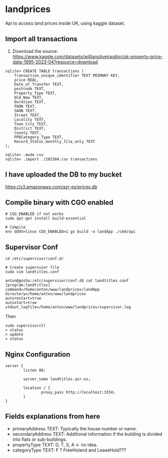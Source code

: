 # landprices
Api to access land prices inside UK, using kaggle dataset.


## Import all transactions

1. Download the source: https://www.kaggle.com/datasets/willianoliveiragibin/uk-property-price-data-1995-2023-04?resource=download

```
sqlite> CREATE TABLE transactions (
    Transaction_unique_identifier TEXT PRIMARY KEY,
    price REAL,
    Date_of_Transfer TEXT,
    postcode TEXT,
    Property_Type TEXT,
    Old_New TEXT,
    Duration TEXT,
    PAON TEXT,
    SAON TEXT,
    Street TEXT,
    Locality TEXT,
    Town_City TEXT,
    District TEXT,
    County TEXT,
    PPDCategory_Type TEXT,
    Record_Status_monthly_file_only TEXT
);

sqlite> .mode csv
sqlite> .import ./202304.csv transactions
```

## I have uploaded the DB to my bucket

https://s3.amazonaws.com/azr-es/prices.db

## Compile binary with CGO enabled

```
# CGO_ENABLED if not works
sudo apt-get install build-essential

# Compile
env GOOS=linux CGO_ENABLED=1 go build -o landApp ./cmd/api
```

## Supervisor Conf

````
cd /etc/supervisor/conf.d/

# Create supervisor file
sudo vim landtitles.conf
````

````
anton@gosha:/etc/supervisor/conf.d$ cat landtitles.conf
[program:landtitles]
command=/home/anton/www/landprices/landApp
directory=/home/anton/www/landprices
autorestart=true
autostart=true
stdout_logfile=/home/anton/www/landprices/supervisor.log
````

Then

````
sudo supervisorctl
> status
> update
> status
````

## Nginx Configuration

````
server {
        listen 80;

        server_name landtitles.azr.es;

        location / {
                proxy_pass http://localhost:3334;
        }
}
````

## Fields explanations from here

- primaryAddress TEXT: Typically the house number or name.
- secondaryAddress TEXT: Additional information if the building is divided into flats or sub-buildings.
- propertyType TEXT: D, T, S, A <- no idea.
- categoryType TEXT: F ? FreeHoland and LeaseHold???